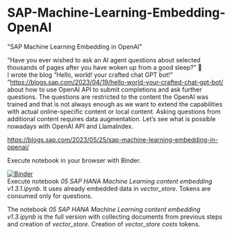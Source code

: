 # SAP-Machine-Learning-Embedding-OpenAI
"SAP Machine Learning Embedding in OpenAI"<br>

“Have you ever wished to ask an AI agent questions about selected thousands of pages after you have woken up from a good sleep?” 🙂 <br>
I wrote the blog “Hello, world! your crafted chat GPT bot!” ”https://blogs.sap.com/2023/04/19/hello-world-your-crafted-chat-gpt-bot/ about how to use OpenAI API to submit completions and ask further questions. The questions are restricted to the content the OpenAI was trained and that is not always enough as we want to extend the capabilities with actual online-specific content or local content.
Asking questions from additional content requires data augmentation. Let’s see what is possible nowadays with OpenAI API and LlamaIndex.

https://blogs.sap.com/2023/05/25/sap-machine-learning-embedding-in-openai/ 

Execute notebook in your browser with Binder. <br>

[![Binder](https://mybinder.org/badge_logo.svg)](https://mybinder.org/v2/gh/itsergiu/SAP-Machine-Learning-Embedding-OpenAI/HEAD) <br>
Execute notebook _05 SAP HANA Machine Learning content embedding v1.3.1.ipynb_. It uses already embedded data in _vector_store_. Tokens are consumed only for questions.

The notebook _05 SAP HANA Machine Learning content embedding v1.3.ipynb_ is the full version with collecting documents from previous steps and creation of _vector_store_. Creation of _vector_store costs_ tokens.

